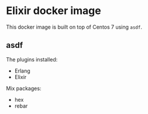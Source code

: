 # Elixir docker image

This docker image is built on top of Centos 7 using `asdf`.

## asdf

The plugins installed:

- Erlang
- Elixir

Mix packages:

- hex
- rebar
